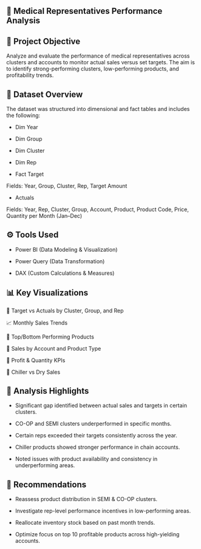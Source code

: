 ## 💊 Medical Representatives Performance Analysis

## 📌 Project Objective
Analyze and evaluate the performance of medical representatives across clusters and accounts to monitor actual sales versus set targets. The aim is to identify strong-performing clusters, low-performing products, and profitability trends.

## 📁 Dataset Overview
The dataset was structured into dimensional and fact tables and includes the following:

- Dim Year

- Dim Group

- Dim Cluster

- Dim Rep

- Fact Target

 Fields: Year, Group, Cluster, Rep, Target Amount

-  Actuals

Fields: Year, Rep, Cluster, Group, Account, Product, Product Code, Price, Quantity per Month (Jan–Dec)

## ⚙️ Tools Used
- Power BI (Data Modeling & Visualization)

- Power Query (Data Transformation)

- DAX (Custom Calculations & Measures)

## 📊 Key Visualizations
💼 Target vs Actuals by Cluster, Group, and Rep

📈 Monthly Sales Trends

📌 Top/Bottom Performing Products

🧊 Sales by Account and Product Type

🧮 Profit & Quantity KPIs

📍 Chiller vs Dry Sales

## 🧠 Analysis Highlights
- Significant gap identified between actual sales and targets in certain clusters.

- CO-OP and SEMI clusters underperformed in specific months.

- Certain reps exceeded their targets consistently across the year.

- Chiller products showed stronger performance in chain accounts.

- Noted issues with product availability and consistency in underperforming areas.

## 📌 Recommendations
- Reassess product distribution in SEMI & CO-OP clusters.

- Investigate rep-level performance incentives in low-performing areas.

- Reallocate inventory stock based on past month trends.

- Optimize focus on top 10 profitable products across high-yielding accounts.
